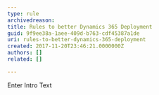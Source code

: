 ```yaml
---
type: rule
archivedreason: 
title: Rules to better Dynamics 365 Deployment
guid: 9f9ee38a-1aee-409d-b763-cdf45387a1de
uri: rules-to-better-dynamics-365-deployment
created: 2017-11-20T23:46:21.0000000Z
authors: []
related: []

---
```


Enter Intro Text

<!--endintro-->
